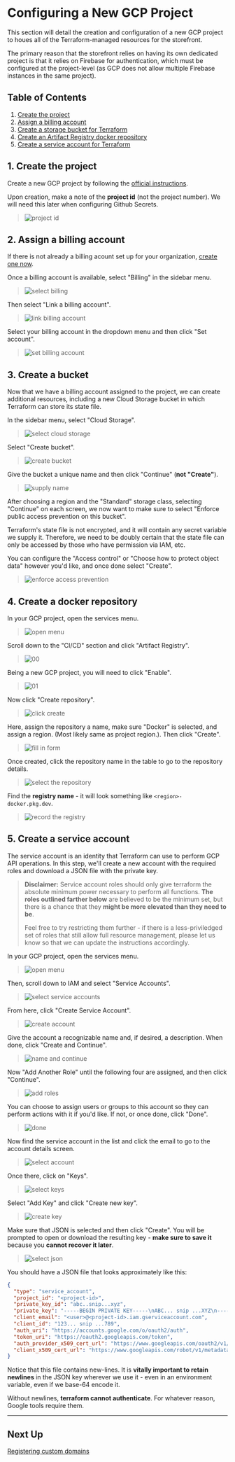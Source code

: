 # Configuring a New GCP Project

This section will detail the creation and configuration of a new
GCP project to houes all of the Terraform-managed resources
for the storefront.

The primary reason that the storefront relies on having its own
dedicated project is that it relies on Firebase for authentication,
which must be configured at the project-level (as GCP does not allow
multiple Firebase instances in the same project).

## Table of Contents

1. [Create the project](#1-create-the-project)
2. [Assign a billing account](#2-assign-a-billing-account)
3. [Create a storage bucket for Terraform](#3-create-a-bucket)
4. [Create an Artifact Registry docker repository](#4-create-a-docker-repository)
5. [Create a service account for Terraform](#5-create-a-service-account)

## 1. Create the project

Create a new GCP project by following the
[official instructions](https://cloud.google.com/resource-manager/docs/creating-managing-projects).

Upon creation, make a note of the **project id** (not the project number).
We will need this later when configuring Github Secrets.

> ![project id](./images/new-project.png)

## 2. Assign a billing account

If there is not already a billing acount set up for your organization,
[create one now](https://cloud.google.com/billing/docs/how-to/manage-billing-account#create_a_new_billing_account).

Once a billing account is available, select "Billing" in the sidebar menu.

> ![select billing](./images/billing/01-select-billing.png)

Then select "Link a billing account".

> ![link billing account](./images/billing/02-link-billing.png)

Select your billing account in the dropdown menu
and then click "Set account".

> ![set billing account](./images/billing/03-select-account.png)

## 3. Create a bucket

Now that we have a billing account assigned to the project,
we can create additional resources,
including a new Cloud Storage bucket in which Terraform can store its state file.

In the sidebar menu, select "Cloud Storage".

> ![select cloud storage](./images/terraform-bucket/01-select-storage.png)

Select "Create bucket".

> ![create bucket](./images/terraform-bucket/02-create-bucket.png)

Give the bucket a unique name and then click "Continue" (**not "Create"**).

> ![supply name](./images/terraform-bucket/03-name-bucket.png)

After choosing a region and the "Standard" storage class,
selecting "Continue" on each screen,
we now want to make sure to select "Enforce public access prevention on this bucket".

Terraform's state file is not encrypted, and it will contain
any secret variable we supply it.
Therefore, we need to be doubly certain that the state file can
only be accessed by those who have permission via IAM, etc.

You can configure the "Access control" or "Choose how to protect object data"
however you'd like,
and once done select "Create".

> ![enforce access prevention](./images/terraform-bucket/04-access-prevention.png)

## 4. Create a docker repository

In your GCP project, open the services menu.

> ![open menu](./images/service-account/new-service-account-01.png)

Scroll down to the "CI/CD" section and click "Artifact Registry".

> ![00](./images/artifact-registry/enable-ar-01-menu.png)

Being a new GCP project, you will need to click "Enable".

> ![01](./images/artifact-registry/enable-ar-02-enable.png)

Now click "Create repository".

> ![click create](./images/artifact-registry/enable-ar-03-click-create.png)

Here, assign the repository a name, make sure "Docker" is selected,
and assign a region. (Most likely same as project region.).
Then click "Create".

> ![fill in form](./images/artifact-registry/enable-ar-04-create.png)

Once created, click the repository name in the table
to go to the repository details.

> ![select the repository](./images/artifact-registry/enable-ar-05-select.png)

Find the **registry name** - it will look something like `<region>-docker.pkg.dev`.

> ![record the registry](./images/artifact-registry/enable-ar-06-regions.png)

## 5. Create a service account

The service account is an identity that Terraform can use to perform
GCP API operations.
In this step, we'll create a new account with the required roles
and download a JSON file with the private key.

> **Disclaimer:** Service account roles should only give terraform the
> absolute minimum power necessary to perform all functions. **The roles outlined
> farther below** are believed to be the minimum set, but there is a chance that
> they **might be more elevated than they need to be**.
>
> Feel free to try restricting them further - if there is a less-priviledged set of
> roles that still allow full resource management, please let us know so that we can
> update the instructions accordingly.

In your GCP project, open the services menu.

> ![open menu](./images/service-account/new-service-account-01.png)

Then, scroll down to IAM and select "Service Accounts".

> ![select service accounts](./images/service-account/new-service-account-02.png)

From here, click "Create Service Account".

> ![create account](./images/service-account/new-service-account-03.png)

Give the account a recognizable name and, if desired, a description.
When done, click "Create and Continue".

> ![name and continue](./images/service-account/new-service-account-04-name.png)

Now "Add Another Role" until the following four are assigned, and then click "Continue".

> ![add roles](./images/service-account/new-service-account-05-roles.png)

You can choose to assign users or groups to this account so they can perform actions with it if you'd like.
If not, or once done, click "Done".

> ![done](./images/service-account/new-service-account-06-finish.png)

Now find the service account in the list and click the email to go to the account details screen.

> ![select account](./images/service-account/new-service-account-07-list.png)

Once there, click on "Keys".

> ![select keys](./images/service-account/new-service-account-08-details.png)

Select "Add Key" and click "Create new key".

> ![create key](./images/service-account/new-service-account-09-new-key.png)

Make sure that JSON is selected and then click "Create".
You will be prompted to open or download the resulting key - **make sure to save it** because you **cannot recover it later**.

> ![select json](./images/service-account/new-service-account-10-json-done.png)

You should have a JSON file that looks approximately like this:

```json
{
  "type": "service_account",
  "project_id": "<project-id>",
  "private_key_id": "abc..snip...xyz",
  "private_key": "-----BEGIN PRIVATE KEY-----\nABC... snip ...XYZ\n-----END PRIVATE KEY-----\n",
  "client_email": "<user>@<project-id>.iam.gserviceaccount.com",
  "client_id": "123... snip ...789",
  "auth_uri": "https://accounts.google.com/o/oauth2/auth",
  "token_uri": "https://oauth2.googleapis.com/token",
  "auth_provider_x509_cert_url": "https://www.googleapis.com/oauth2/v1/certs",
  "client_x509_cert_url": "https://www.googleapis.com/robot/v1/metadata/x509/<user>%40<project-id>.iam.gserviceaccount.com"
}
```

Notice that this file contains new-lines.
It is **vitally important to retain newlines** in the JSON key wherever we use it -
even in an environment variable, even if we base-64 encode it.

Without newlines, **terraform cannot authenticate**.
For whatever reason, Google tools require them.

---

## Next Up

[Registering custom domains](../02-dns-registration/README.md)
